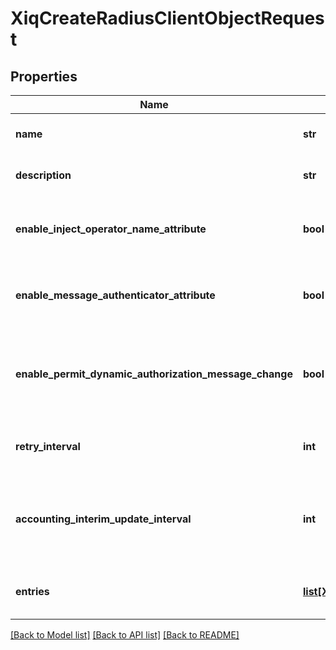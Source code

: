 # XiqCreateRadiusClientObjectRequest

## Properties
Name | Type | Description | Notes
------------ | ------------- | ------------- | -------------
**name** | **str** | The RADIUS client object name. | 
**description** | **str** | The RADIUS client object description. | [optional] 
**enable_inject_operator_name_attribute** | **bool** | The flag for enable Inject Operator Name Attribute | 
**enable_message_authenticator_attribute** | **bool** | The flag for enable message authenticator attribute | 
**enable_permit_dynamic_authorization_message_change** | **bool** | The flag for enable permit dynamic authorization message change | 
**retry_interval** | **int** | The retry interval, 60 - 100000000 seconds | 
**accounting_interim_update_interval** | **int** | The accounting interim update interval, 60 - 100000000 seconds | 
**entries** | [**list[XiqRadiusClientObjectEntry]**](XiqRadiusClientObjectEntry.md) | The list of RADIUS client object entries | 

[[Back to Model list]](../README.md#documentation-for-models) [[Back to API list]](../README.md#documentation-for-api-endpoints) [[Back to README]](../README.md)


